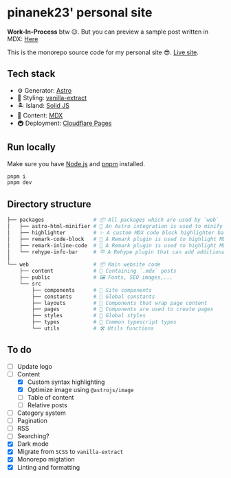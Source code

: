 # pinanek23' personal site

**Work-In-Process** btw 😉. But you can preview a sample post written in MDX: [Here](http://pinanek23.pages.dev/posts/hello)

This is the monorepo source code for my personal site 😎. [Live site](http://pinanek23.pages.dev).

## Tech stack

- ⚙️ Generator: [Astro](http://astro.build)
- 🎨 Styling: [vanilla-extract](http://vanilla-extract.style)
- 🏝️ Island: [Solid JS](https://www.solidjs.com)
- 📝 Content: [MDX](http://mdxjs.com)
- 🚇 Deployment: [Cloudflare Pages](https://pages.cloudflare.com)

## Run locally

Make sure you have [Node.js](https://nodejs.org) and [pnpm](https://pnpm.io) installed.

```bash
pnpm i
pnpm dev
```

## Directory structure

```bash
├── packages                # 📦 All packages which are used by `web`
│   ├── astro-html-minifier # 🚀 An Astro integration is used to minify build output HTMLs
│   ├── highlighter         # ✨ A custom MDX code block highlighter base on Shiki
│   ├── remark-code-block   # 💅 A Remark plugin is used to highlight MDX code block
│   ├── remark-inline-code  # 💅 A Remark plugin is used to highlight MDX inline code
│   └── rehype-info-bar     # 🪧 A Rehype plugin that can add additional variants for MDX blockquote
│
└── web                     # 📦 Main website code
    ├── content             # 📝 Containing `.mdx` posts
    ├── public              # 🖼️ Fonts, SEO images,...
    └── src
        ├── components      # 🧩 Site components
        ├── constants       # 🗿 Global constants
        ├── layouts         # 📏 Components that wrap page content
        ├── pages           # 📄 Components are used to create pages
        ├── styles          # 🎨 Global styles
        ├── types           # 🦺 Common typescript types
        └── utils           # 🛠️ Utils functions
```

## To do

- [ ] Update logo
- [ ] Content
  - [x] Custom syntax highlighting
  - [x] Optimize image using `@astrojs/image`
  - [ ] Table of content
  - [ ] Relative posts
- [ ] Category system
- [ ] Pagination
- [ ] RSS
- [ ] Searching?
- [x] Dark mode
- [x] Migrate from `SCSS` to `vanilla-extract`
- [x] Monorepo migtation
- [x] Linting and formatting
